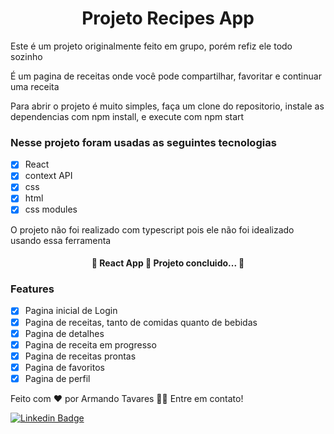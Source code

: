 <!-- Olá, Tryber!
Esse é apenas um arquivo inicial para o README do seu projeto.
É essencial que você preencha esse documento por conta própria, ok?
Não deixe de usar nossas dicas de escrita de README de projetos, e deixe sua criatividade brilhar!
:warning: IMPORTANTE: você precisa deixar nítido:
- quais arquivos/pastas foram desenvolvidos por você; 
- quais arquivos/pastas foram desenvolvidos por outra pessoa estudante;
- quais arquivos/pastas foram desenvolvidos pela Trybe.
-->

<h1 align=center>Projeto Recipes App</h1>
<p>Este é um projeto originalmente feito em grupo, porém refiz ele todo sozinho</p>
<p>É um pagina de receitas onde você pode compartilhar, favoritar e continuar uma receita</p>
<p>Para abrir o projeto é muito simples, faça um clone do repositorio, instale as dependencias com npm install, e execute com npm start</p>

### Nesse projeto foram usadas as seguintes tecnologias

- [x] React
- [x] context API
- [x] css
- [x] html
- [x] css modules

<p>O projeto não foi realizado com typescript pois ele não foi idealizado usando essa ferramenta</p>
<h4 align="center"> 
	🚀 React App 🚀 Projeto concluido... 🚀
</h4>

### Features

- [x] Pagina inicial de Login
- [x] Pagina de receitas, tanto de comidas quanto de bebidas
- [x] Pagina de detalhes
- [x] Pagina de receita em progresso
- [x] Pagina de receitas prontas
- [x] Pagina de favoritos
- [x] Pagina de perfil

Feito com ❤️ por Armando Tavares 👋🏽 Entre em contato!

[![Linkedin Badge](https://img.shields.io/badge/-Armando-Tavares?style=flat-square&logo=Linkedin&logoColor=white&link=https://www.linkedin.com/in/tgmarinho/)](www.linkedin.com/in/armando-tavares/) 

